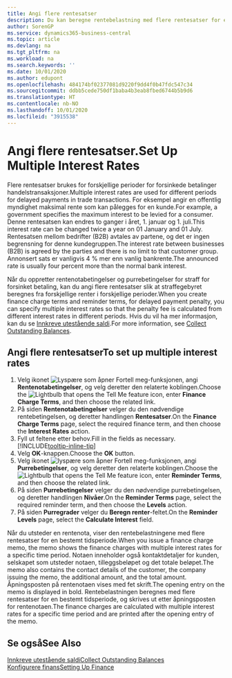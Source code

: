 ```yaml
---
title: Angi flere rentesatser
description: Du kan beregne rentebelastning med flere rentesatser for en bestemt periode. Renteberegningen fungerer på samme måte for alle rentebelastninger. Det er bare satsen for renten for en bestemt periode som varierer.
author: SorenGP
ms.service: dynamics365-business-central
ms.topic: article
ms.devlang: na
ms.tgt_pltfrm: na
ms.workload: na
ms.search.keywords: ''
ms.date: 10/01/2020
ms.author: edupont
ms.openlocfilehash: 484174bf02377081d9220f9dd4f0b47fdc547c34
ms.sourcegitcommit: ddbb5cede750df1baba4b3eab8fbed6744b5b9d6
ms.translationtype: HT
ms.contentlocale: nb-NO
ms.lasthandoff: 10/01/2020
ms.locfileid: "3915538"
---
```

# <a name="set-up-multiple-interest-rates"></a><span data-ttu-id="afa8a-104">Angi flere rentesatser.</span><span class="sxs-lookup"><span data-stu-id="afa8a-104">Set Up Multiple Interest Rates</span></span>
<span data-ttu-id="afa8a-105">Flere rentesatser brukes for forskjellige perioder for forsinkede betalinger handelstransaksjoner.</span><span class="sxs-lookup"><span data-stu-id="afa8a-105">Multiple interest rates are used for different periods for delayed payments in trade transactions.</span></span> <span data-ttu-id="afa8a-106">For eksempel angir en offentlig myndighet maksimal rente som kan pålegges for en kunde.</span><span class="sxs-lookup"><span data-stu-id="afa8a-106">For example, a government specifies the maximum interest to be levied for a consumer.</span></span> <span data-ttu-id="afa8a-107">Denne rentesatsen kan endres to ganger i året, 1. januar og 1. juli.</span><span class="sxs-lookup"><span data-stu-id="afa8a-107">This interest rate can be changed twice a year on 01 January and 01 July.</span></span> <span data-ttu-id="afa8a-108">Rentesatsen mellom bedrifter (B2B) avtales av partene, og det er ingen begrensning for denne kundegruppen.</span><span class="sxs-lookup"><span data-stu-id="afa8a-108">The interest rate between businesses (B2B) is agreed by the parties and there is no limit to that customer group.</span></span> <span data-ttu-id="afa8a-109">Annonsert sats er vanligvis 4 % mer enn vanlig bankrente.</span><span class="sxs-lookup"><span data-stu-id="afa8a-109">The announced rate is usually four percent more than the normal bank interest.</span></span>

<span data-ttu-id="afa8a-110">Når du oppretter rentenotabetingelser og purrebetingelser for straff for forsinket betaling, kan du angi flere rentesatser slik at straffegebyret beregnes fra forskjellige renter i forskjellige perioder.</span><span class="sxs-lookup"><span data-stu-id="afa8a-110">When you create finance charge terms and reminder terms, for delayed payment penalty, you can specify multiple interest rates so that the penalty fee is calculated from different interest rates in different periods.</span></span> <span data-ttu-id="afa8a-111">Hvis du vil ha mer informasjon, kan du se [Innkreve utestående saldi](receivables-collect-outstanding-balances.md).</span><span class="sxs-lookup"><span data-stu-id="afa8a-111">For more information, see [Collect Outstanding Balances](receivables-collect-outstanding-balances.md).</span></span>

## <a name="to-set-up-multiple-interest-rates"></a><span data-ttu-id="afa8a-112">Angi flere rentesatser</span><span class="sxs-lookup"><span data-stu-id="afa8a-112">To set up multiple interest rates</span></span>  
1.  <span data-ttu-id="afa8a-113">Velg ikonet ![Lyspære som åpner Fortell meg-funksjonen](media/ui-search/search_small.png "Fortell hva du vil gjøre"), angi **Rentenotabetingelser**, og velg deretter den relaterte koblingen.</span><span class="sxs-lookup"><span data-stu-id="afa8a-113">Choose the ![Lightbulb that opens the Tell Me feature](media/ui-search/search_small.png "Tell me what you want to do") icon, enter **Finance Charge Terms**, and then choose the related link.</span></span>  
2.  <span data-ttu-id="afa8a-114">På siden **Rentenotabetingelser** velger du den nødvendige rentebetingelsen, og deretter handlingen **Rentesatser**.</span><span class="sxs-lookup"><span data-stu-id="afa8a-114">On the **Finance Charge Terms** page, select the required finance term, and then choose the **Interest Rates** action.</span></span>  
3.  <span data-ttu-id="afa8a-115">Fyll ut feltene etter behov.</span><span class="sxs-lookup"><span data-stu-id="afa8a-115">Fill in the fields as necessary.</span></span> [!INCLUDE[tooltip-inline-tip](includes/tooltip-inline-tip_md.md)]
4.  <span data-ttu-id="afa8a-116">Velg **OK**-knappen.</span><span class="sxs-lookup"><span data-stu-id="afa8a-116">Choose the **OK** button.</span></span>  
5.  <span data-ttu-id="afa8a-117">Velg ikonet ![lyspære som åpner Fortell meg-funksjonen](media/ui-search/search_small.png "Fortell hva du vil gjøre"), angi **Purrebetingelser**, og velg deretter den relaterte koblingen.</span><span class="sxs-lookup"><span data-stu-id="afa8a-117">Choose the ![Lightbulb that opens the Tell Me feature](media/ui-search/search_small.png "Tell me what you want to do") icon, enter **Reminder Terms**, and then choose the related link.</span></span>  
6.  <span data-ttu-id="afa8a-118">På siden **Purrebetingelser** velger du den nødvendige purrebetingelsen, og deretter handlingen **Nivåer**.</span><span class="sxs-lookup"><span data-stu-id="afa8a-118">On the **Reminder Terms** page, select the required reminder term, and then choose the **Levels** action.</span></span>  
7.  <span data-ttu-id="afa8a-119">På siden **Purregrader** velger du **Beregn renter**-feltet.</span><span class="sxs-lookup"><span data-stu-id="afa8a-119">On the **Reminder Levels** page, select the **Calculate Interest** field.</span></span>  

<span data-ttu-id="afa8a-120">Når du utsteder en rentenota, viser den rentebelastningene med flere rentesatser for en bestemt tidsperiode.</span><span class="sxs-lookup"><span data-stu-id="afa8a-120">When you issue a finance charge memo, the memo shows the finance charges with multiple interest rates for a specific time period.</span></span> <span data-ttu-id="afa8a-121">Notaen inneholder også kontaktdetaljer for kunden, selskapet som utsteder notaen, tilleggsbeløpet og det totale beløpet.</span><span class="sxs-lookup"><span data-stu-id="afa8a-121">The memo also contains the contact details of the customer, the company issuing the memo, the additional amount, and the total amount.</span></span> <span data-ttu-id="afa8a-122">Åpningsposten på rentenotaen vises med fet skrift.</span><span class="sxs-lookup"><span data-stu-id="afa8a-122">The opening entry on the memo is displayed in bold.</span></span> <span data-ttu-id="afa8a-123">Rentebelastningen beregnes med flere rentesatser for en bestemt tidsperiode, og skrives ut etter åpningsposten for rentenotaen.</span><span class="sxs-lookup"><span data-stu-id="afa8a-123">The finance charges are calculated with multiple interest rates for a specific time period and are printed after the opening entry of the memo.</span></span>  

## <a name="see-also"></a><span data-ttu-id="afa8a-124">Se også</span><span class="sxs-lookup"><span data-stu-id="afa8a-124">See Also</span></span>  
[<span data-ttu-id="afa8a-125">Innkreve utestående saldi</span><span class="sxs-lookup"><span data-stu-id="afa8a-125">Collect Outstanding Balances</span></span>](receivables-collect-outstanding-balances.md)  
[<span data-ttu-id="afa8a-126">Konfigurere finans</span><span class="sxs-lookup"><span data-stu-id="afa8a-126">Setting Up Finance</span></span>](finance-setup-finance.md)
